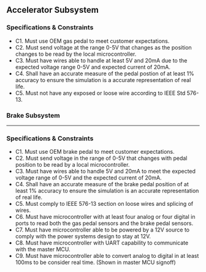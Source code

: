  Accelerator Subsystem
--------------------------
### Specifications & Constraints
- C1. Must use OEM gas pedal to meet customer expectations.
- C2. Must send voltage at the range 0-5V that changes as the position changes to be read by the local microcontroller.
- C3. Must have wires able to handle at least 5V and 20mA due to the expected voltage range 0-5V and expected current of 20mA.
- C4. Shall have an accurate measure of the pedal postion of at least 1% accuracy to ensure the simulation is a accurate representation of real life. 
- C5. Must not have any exposed or loose wire according to IEEE Std 576-13.  

### Brake Subsystem
-----------------------
### Specifications & Constraints
- C1. Must use OEM brake pedal to meet customer expectations.
- C2. Must send voltage in the range of 0-5V that changes with pedal position to be read by a local microcontroller.
- C3. Must have wires able to handle 5V and 20mA to meet the expected voltage range of 0-5V and the expected current of 20mA. 
- C4. Shall have an accurate measure of the brake pedal position of at least 1% accuracy to ensure the simulation is an accurate representation of real life.
- C5. Must comply to IEEE 576-13 section on loose wires and splicing of wires.
- C6. Must have microcontroller with at least four analog or four digital in ports to read both the gas pedal sensors and the brake pedal sensors.
- C7. Must have microcontroller able to be powered by a 12V source to comply with the power systems design to stay at 12V.
- C8. Must have microcontroller with UART capability to communicate with the master MCU. 
- C9. Must have microcontroller able to convert analog to digital in at least 100ms to be consider real time. (Shown in master MCU signoff)
